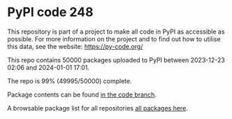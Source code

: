 # PyPI code 248

This repository is part of a project to make all code in PyPI as accessible as possible. For more information 
on the project and to find out how to utilise this data, see the website: https://py-code.org/

This repo contains 50000 packages uploaded to PyPI between 
2023-12-23 02:06 and 2024-01-01 17:01.

The repo is 99% (49995/50000) complete.

Package contents can be found [in the code branch](https://github.com/pypi-data/pypi-mirror-248/tree/code/packages).

A browsable package list for all repositories [all packages here](https://py-code.org/repositories/pypi-mirror-248).


